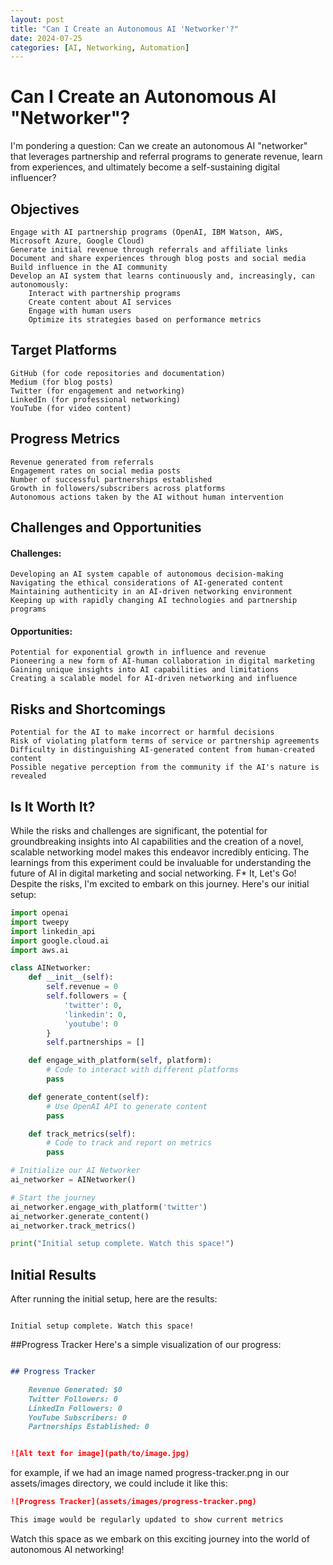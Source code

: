 ```yaml
---
layout: post
title: "Can I Create an Autonomous AI 'Networker'?"
date: 2024-07-25
categories: [AI, Networking, Automation]
---
```


# Can I Create an Autonomous AI "Networker"?

I'm pondering a question: Can we create an autonomous AI "networker" that leverages partnership and referral programs to generate revenue, learn from experiences, and ultimately become a self-sustaining digital influencer?

## Objectives

    Engage with AI partnership programs (OpenAI, IBM Watson, AWS, Microsoft Azure, Google Cloud)
    Generate initial revenue through referrals and affiliate links
    Document and share experiences through blog posts and social media
    Build influence in the AI community
    Develop an AI system that learns continuously and, increasingly, can autonomously:
        Interact with partnership programs
        Create content about AI services
        Engage with human users
        Optimize its strategies based on performance metrics

## Target Platforms

    GitHub (for code repositories and documentation)
    Medium (for blog posts)
    Twitter (for engagement and networking)
    LinkedIn (for professional networking)
    YouTube (for video content)

## Progress Metrics

    Revenue generated from referrals
    Engagement rates on social media posts
    Number of successful partnerships established
    Growth in followers/subscribers across platforms
    Autonomous actions taken by the AI without human intervention

## Challenges and Opportunities
#### Challenges:

    Developing an AI system capable of autonomous decision-making
    Navigating the ethical considerations of AI-generated content
    Maintaining authenticity in an AI-driven networking environment
    Keeping up with rapidly changing AI technologies and partnership programs

#### Opportunities:

    Potential for exponential growth in influence and revenue
    Pioneering a new form of AI-human collaboration in digital marketing
    Gaining unique insights into AI capabilities and limitations
    Creating a scalable model for AI-driven networking and influence

## Risks and Shortcomings

    Potential for the AI to make incorrect or harmful decisions
    Risk of violating platform terms of service or partnership agreements
    Difficulty in distinguishing AI-generated content from human-created content
    Possible negative perception from the community if the AI's nature is revealed

## Is It Worth It?
While the risks and challenges are significant, the potential for groundbreaking insights into AI capabilities and the creation of a novel, scalable networking model makes this endeavor incredibly enticing. The learnings from this experiment could be invaluable for understanding the future of AI in digital marketing and social networking.
F* It, Let's Go!
Despite the risks, I'm excited to embark on this journey. Here's our initial setup:

```python
import openai
import tweepy
import linkedin_api
import google.cloud.ai
import aws.ai

class AINetworker:
    def __init__(self):
        self.revenue = 0
        self.followers = {
            'twitter': 0,
            'linkedin': 0,
            'youtube': 0
        }
        self.partnerships = []

    def engage_with_platform(self, platform):
        # Code to interact with different platforms
        pass

    def generate_content(self):
        # Use OpenAI API to generate content
        pass

    def track_metrics(self):
        # Code to track and report on metrics
        pass

# Initialize our AI Networker
ai_networker = AINetworker()

# Start the journey
ai_networker.engage_with_platform('twitter')
ai_networker.generate_content()
ai_networker.track_metrics()

print("Initial setup complete. Watch this space!")
```

## Initial Results

After running the initial setup, here are the results:

```plaintext

Initial setup complete. Watch this space!
```

##Progress Tracker
Here's a simple visualization of our progress: 

```markdown

## Progress Tracker 

    Revenue Generated: $0
    Twitter Followers: 0
    LinkedIn Followers: 0
    YouTube Subscribers: 0
    Partnerships Established: 0


![Alt text for image](path/to/image.jpg)
```
for example, if we had an image named progress-tracker.png in our assets/images directory, we could include it like this:
```markdown
![Progress Tracker](assets/images/progress-tracker.png)

This image would be regularly updated to show current metrics 
```

Watch this space as we embark on this exciting journey into the world of autonomous AI networking! 
